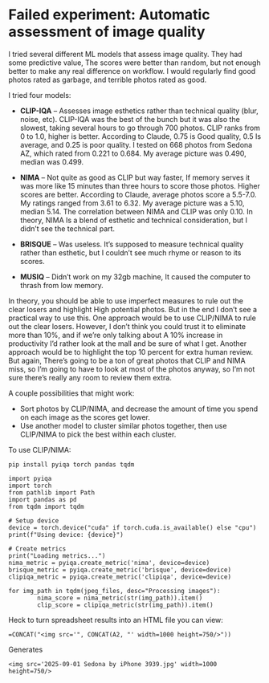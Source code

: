 # Failed experiment: Automatic assessment of image quality

I tried several different ML models that assess image quality. They had some predictive value, The scores were better than random, but not enough better to make any real difference on workflow. I would regularly find good photos rated as garbage, and terrible photos rated as good.

I tried four models:
- **CLIP-IQA** – Assesses image esthetics rather than technical quality (blur, noise, etc). CLIP-IQA was the best of the bunch but it was also the slowest, taking several hours to go through 700 photos. CLIP ranks from 0 to 1.0, higher is better. According to Claude, 0.75 is Good quality, 0.5 Is average, and 0.25 is poor quality. I tested on 668 photos from Sedona AZ, which rated from 0.221 to 0.684. My average picture was 0.490, median was 0.499.
 
- **NIMA** – Not quite as good as CLIP but way faster, If memory serves it was more like 15 minutes than three hours to score those photos. Higher scores are better. According to Claude, average photos score a 5.5-7.0. My ratings ranged from 3.61 to 6.32. My average picture was a 5.10, median 5.14. The correlation between NIMA and CLIP was only 0.10. In theory, NIMA Is a blend of esthetic and technical consideration, but I didn’t see the technical part.
 
- **BRISQUE** – Was useless. It’s supposed to measure technical quality rather than esthetic, but I couldn’t see much rhyme or reason to its scores.

- **MUSIQ** – Didn’t work on my 32gb machine, It caused the computer to thrash from low memory.

In theory, you should be able to use imperfect measures to rule out the clear losers and highlight High potential photos. But in the end I don’t see a practical way to use this. 
One approach would be to use CLIP/NIMA to rule out the clear losers. However, I don’t think you could trust it to eliminate more than 10%, and if we’re only talking about A 10% increase in productivity I’d rather look at the mall and be sure of what I get.
Another approach would be to highlight the top 10 percent for extra human review. But again, There’s going to be a ton of great photos that CLIP and NIMA miss, so I’m going to have to look at most of the photos anyway, so I’m not sure there’s really any room to review them extra.

A couple possibilities that might work: 
- Sort photos by CLIP/NIMA, and decrease the amount of time you spend on each image as the scores get lower.
- Use another model to cluster similar photos together, then use CLIP/NIMA to pick the best within each cluster.

To use CLIP/NIMA:

```
pip install pyiqa torch pandas tqdm

import pyiqa
import torch
from pathlib import Path
import pandas as pd
from tqdm import tqdm

# Setup device
device = torch.device("cuda" if torch.cuda.is_available() else "cpu")
print(f"Using device: {device}")

# Create metrics
print("Loading metrics...")
nima_metric = pyiqa.create_metric('nima', device=device)
brisque_metric = pyiqa.create_metric('brisque', device=device)
clipiqa_metric = pyiqa.create_metric('clipiqa', device=device)

for img_path in tqdm(jpeg_files, desc="Processing images"):
        nima_score = nima_metric(str(img_path)).item()
        clip_score = clipiqa_metric(str(img_path)).item()
```

Heck to turn spreadsheet results into an HTML file you can view:
```
=CONCAT("<img src='", CONCAT(A2, "' width=1000 height=750/>"))
```

Generates
```
<img src='2025-09-01 Sedona by iPhone 3939.jpg' width=1000 height=750/>
```

